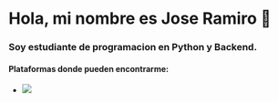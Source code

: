 # Hola, mi nombre es Jose Ramiro 👋

### Soy estudiante de programacion en Python y Backend.

#### Plataformas donde pueden encontrarme:
- ![](https://img.icons8.com/color/512/linkedin.png)
